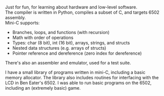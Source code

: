 Just for fun, for learning about hardware and low-level software.\
The compiler is written in Python, compiles a subset of C, and targets 6502 assembly.\
Mini-C supports:
* Branches, loops, and functions (with recursion)
* Math with order of operations
* Types: char (8 bit), int (16 bit), arrays, strings, and structs
* Nested data structures (e.g. arrays of structs)
* Pointer reference and dereference (zero index for dereference)

There's also an assembler and emulator, used for a test suite.

I have a small library of programs written in mini-C, including a basic memory allocator. The library also includes routines for interfacing with the LCD in Ben Eater's 6502. I was able to run basic programs on the 6502, including an (extremely basic) game.